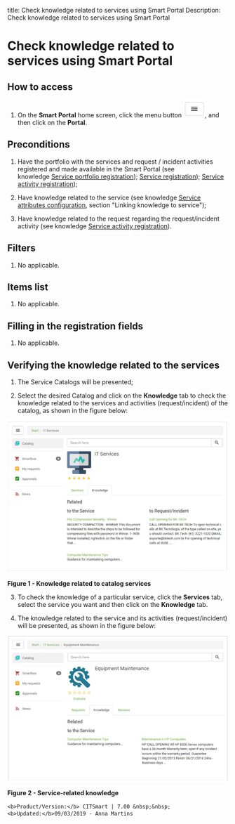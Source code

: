 title: Check knowledge related to services using Smart Portal
Description: Check knowledge related to services using Smart Portal

# Check knowledge related to services using Smart Portal

How to access
-------------

1.  On the **Smart Portal** home screen, click the menu button ![figure](images/simb-meno.white.jpg),
and then click on the **Portal**.

Preconditions
-------------

1.  Have the portfolio with the services and request / incident activities
    registered and made available in the Smart Portal (see knowledge [Service
    portfolio registration][1]); [Service registration][2]); [Service
    activity registration][3]);

2.  Have knowledge related to the service (see knowledge [Service attributes
    configuration][4], section "Linking knowledge to service");

3.  Have knowledge related to the request regarding the request/incident
    activity (see knowledge [Service activity registration][5]).

Filters
-------

1.  No applicable.

Items list
----------

1.  No applicable.

Filling in the registration fields
----------------------------------

1.  No applicable.

Verifying the knowledge related to the services
-----------------------------------------------

1.  The Service Catalogs will be presented;

2.  Select the desired Catalog and click on the **Knowledge** tab to check the
    knowledge related to the services and activities (request/incident) of the
    catalog, as shown in the figure below:

   ![figure](images/ver-conh.img1.jpg)
   
   **Figure 1 - Knowledge related to catalog services**

3.  To check the knowledge of a particular service, click the **Services** tab,
    select the service you want and then click on the **Knowledge** tab.

4.  The knowledge related to the service and its activities (request/incident)
    will be presented, as shown in the figure below:

![figure](images/ver-conh.img2.jpg)

**Figure 2 - Service-related knowledge**


    <b>Product/Version:</b> CITSmart | 7.00 &nbsp;&nbsp;
    <b>Updated:</b>09/03/2019 - Anna Martins
    
[1]:/en-us/citsmart-platform-7/processes/portfolio-and-catalog/register.html
[2]:/en-us/citsmart-platform-7/processes/portfolio-and-catalog/services.html
[3]:/en-us/citsmart-platform-7/processes/portfolio-and-catalog/activity.html
[4]:/en-us/citsmart-platform-7/processes/portfolio-and-catalog/configure-service-attribute.html
[5]:/en-us/citsmart-platform-7/processes/portfolio-and-catalog/activity.html
